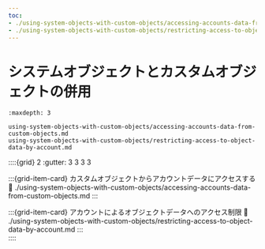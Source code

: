```yaml
---
toc:
- ./using-system-objects-with-custom-objects/accessing-accounts-data-from-custom-objects.md
- ./using-system-objects-with-custom-objects/restricting-access-to-object-data-by-account.md
---
```

# システムオブジェクトとカスタムオブジェクトの併用

```{toctree}
:maxdepth: 3

using-system-objects-with-custom-objects/accessing-accounts-data-from-custom-objects.md
using-system-objects-with-custom-objects/restricting-access-to-object-data-by-account.md
```

::::{grid} 2
:gutter: 3 3 3 3

:::{grid-item-card} カスタムオブジェクトからアカウントデータにアクセスする
:link: ./using-system-objects-with-custom-objects/accessing-accounts-data-from-custom-objects.md
:::

:::{grid-item-card} アカウントによるオブジェクトデータへのアクセス制限
:link: ./using-system-objects-with-custom-objects/restricting-access-to-object-data-by-account.md
:::  
::::
